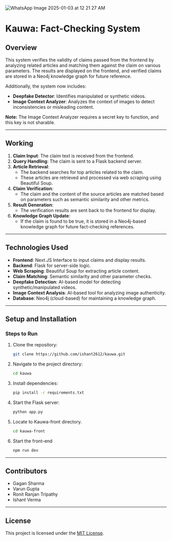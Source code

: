 ![WhatsApp Image 2025-01-03 at 12 21 27 AM](https://github.com/user-attachments/assets/e1320a1e-9dc8-44f7-b07a-9985cee5c2df)

# Kauwa: Fact-Checking System

## Overview

This system verifies the validity of claims passed from the frontend by analyzing related articles and matching them against the claim on various parameters. The results are displayed on the frontend, and verified claims are stored in a Neo4j knowledge graph for future reference.

Additionally, the system now includes:

- **Deepfake Detector**: Identifies manipulated or synthetic videos.
- **Image Context Analyzer**: Analyzes the context of images to detect inconsistencies or misleading content.

**Note:** The Image Context Analyzer requires a secret key to function, and this key is not sharable.

---

## Working

1. **Claim Input**: The claim text is received from the frontend.
2. **Query Handling**: The claim is sent to a Flask backend server.
3. **Article Retrieval**:
   - The backend searches for top articles related to the claim.
   - These articles are retrieved and processed via web scraping using Beautiful Soup.
4. **Claim Verification**:
   - The claim and the content of the source articles are matched based on parameters such as semantic similarity and other metrics.
5. **Result Generation**:
   - The verification results are sent back to the frontend for display.
6. **Knowledge Graph Update**:
   - If the claim is found to be true, it is stored in a Neo4j-based knowledge graph for future fact-checking references.

---

## Technologies Used

- **Frontend**: Next.JS Interface to input claims and display results.
- **Backend**: Flask for server-side logic.
- **Web Scraping**: Beautiful Soup for extracting article content.
- **Claim Matching**: Semantic similarity and other parameter checks.
- **Deepfake Detection**: AI-based model for detecting synthetic/manipulated videos.
- **Image Context Analysis**: AI-based tool for analyzing image authenticity.
- **Database**: Neo4j (cloud-based) for maintaining a knowledge graph.

---

## Setup and Installation

### Steps to Run

1. Clone the repository:
   ```bash
   git clone https://github.com/ishant2612/kauwa.git
   ```
2. Navigate to the project directory:
   ```bash
   cd kauwa
   ```
3. Install dependencies:
   ```bash
   pip install -r requirements.txt
   ```
4. Start the Flask server:
   ```bash
   python app.py
   ```
5. Locate to Kauwa-front directory.
   ```bash
   cd kauwa-front
   ```
6. Start the front-end
   ```bash
   npm run dev
   ```

---

## Contributors

- Gagan Sharma
- Varun Gupta
- Ronit Ranjan Tripathy
- Ishant Verma

---

## License

This project is licensed under the [MIT License](LICENSE).

```

```
